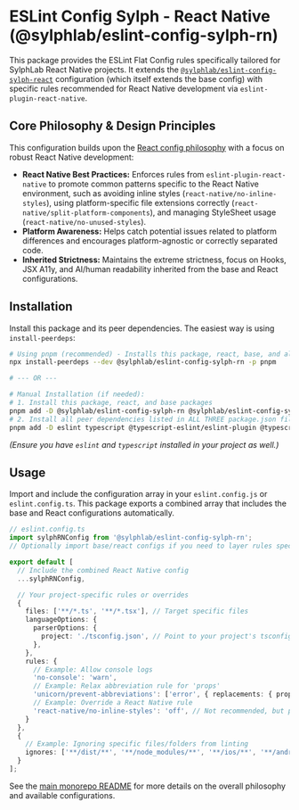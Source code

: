 # ESLint Config Sylph - React Native (@sylphlab/eslint-config-sylph-rn)

This package provides the ESLint Flat Config rules specifically tailored for SylphLab React Native projects. It extends the [`@sylphlab/eslint-config-sylph-react`](https://github.com/sylphlab/typescript/tree/main/packages/eslint-config-sylph-react) configuration (which itself extends the base config) with specific rules recommended for React Native development via `eslint-plugin-react-native`.

## Core Philosophy & Design Principles

This configuration builds upon the [React config philosophy](https://github.com/sylphlab/typescript/tree/main/packages/eslint-config-sylph-react#core-philosophy--design-principles) with a focus on robust React Native development:

*   **React Native Best Practices:** Enforces rules from `eslint-plugin-react-native` to promote common patterns specific to the React Native environment, such as avoiding inline styles (`react-native/no-inline-styles`), using platform-specific file extensions correctly (`react-native/split-platform-components`), and managing StyleSheet usage (`react-native/no-unused-styles`).
*   **Platform Awareness:** Helps catch potential issues related to platform differences and encourages platform-agnostic or correctly separated code.
*   **Inherited Strictness:** Maintains the extreme strictness, focus on Hooks, JSX A11y, and AI/human readability inherited from the base and React configurations.

## Installation

Install this package and its peer dependencies. The easiest way is using `install-peerdeps`:

```bash
# Using pnpm (recommended) - Installs this package, react, base, and all necessary plugins
npx install-peerdeps --dev @sylphlab/eslint-config-sylph-rn -p pnpm

# --- OR ---

# Manual Installation (if needed):
# 1. Install this package, react, and base packages
pnpm add -D @sylphlab/eslint-config-sylph-rn @sylphlab/eslint-config-sylph-react @sylphlab/eslint-config-sylph
# 2. Install all peer dependencies listed in ALL THREE package.json files (rn's, react's, and base's)
pnpm add -D eslint typescript @typescript-eslint/eslint-plugin @typescript-eslint/parser eslint-config-airbnb-typescript eslint-config-prettier eslint-plugin-import eslint-plugin-jsx-a11y eslint-plugin-prettier eslint-plugin-react eslint-plugin-react-hooks eslint-plugin-react-native eslint-plugin-unicorn prettier react react-native
```

*(Ensure you have `eslint` and `typescript` installed in your project as well.)*

## Usage

Import and include the configuration array in your `eslint.config.js` or `eslint.config.ts`. This package exports a combined array that includes the base and React configurations automatically.

```typescript
// eslint.config.ts
import sylphRNConfig from '@sylphlab/eslint-config-sylph-rn';
// Optionally import base/react configs if you need to layer rules specifically

export default [
  // Include the combined React Native config
  ...sylphRNConfig,

  // Your project-specific rules or overrides
  {
    files: ['**/*.ts', '**/*.tsx'], // Target specific files
    languageOptions: {
      parserOptions: {
        project: './tsconfig.json', // Point to your project's tsconfig
      },
    },
    rules: {
      // Example: Allow console logs
      'no-console': 'warn',
      // Example: Relax abbreviation rule for 'props'
      'unicorn/prevent-abbreviations': ['error', { replacements: { props: false } }],
      // Example: Override a React Native rule
      'react-native/no-inline-styles': 'off', // Not recommended, but possible
    }
  },
  {
    // Example: Ignoring specific files/folders from linting
    ignores: ['**/dist/**', '**/node_modules/**', '**/ios/**', '**/android/**']
  }
];
```

See the [main monorepo README](https://github.com/sylphlab/typescript#readme) for more details on the overall philosophy and available configurations.